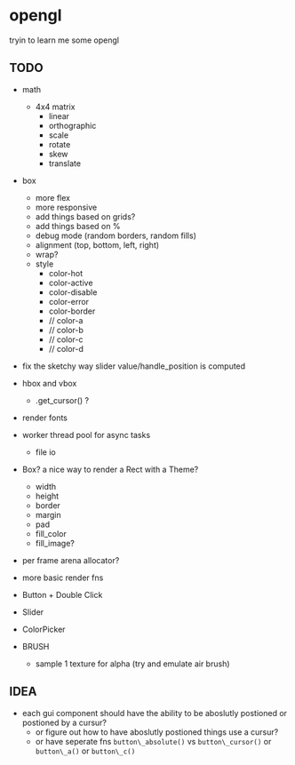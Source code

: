 # opengl

tryin to learn me some opengl



## TODO
* math
  * 4x4 matrix 
    * linear
    * orthographic
    * scale
    * rotate
    * skew
    * translate
* box
  * more flex
  * more responsive
  * add things based on grids?
  * add things based on %
  * debug mode (random borders, random fills)
  * alignment (top, bottom, left, right)
  * wrap?
  * style 
    * color-hot
    * color-active
    * color-disable
    * color-error
    * color-border
    * // color-a
    * // color-b
    * // color-c
    * // color-d

* fix the sketchy way slider value/handle\_position is computed
* hbox and vbox
  * .get\_cursor() ?
* render fonts
* worker thread pool for async tasks
  * file io

* Box? a nice way to render a Rect with a Theme?
  * width 
  * height
  * border
  * margin
  * pad
  * fill\_color
  * fill\_image?
* per frame arena allocator?
* more basic render fns
* Button + Double Click
* Slider
* ColorPicker
* BRUSH
  * sample 1 texture for alpha (try and emulate air brush)

## IDEA

* each gui component should have the ability to be aboslutly postioned or postioned by a
cursur?
  * or figure out how to have aboslutly postioned things use a cursur?
  * or have seperate fns `button\_absolute()` vs `button\_cursor()` or `button\_a()` or `button\_c()`
